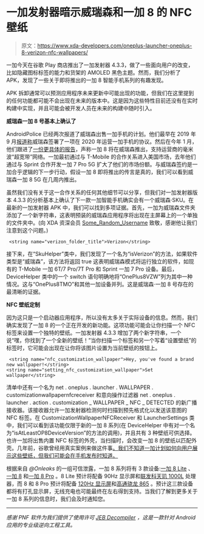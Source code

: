 # 一加发射器暗示威瑞森和一加 8 的 NFC 壁纸

> 原文：<https://www.xda-developers.com/oneplus-launcher-oneplus-8-verizon-nfc-wallpapers/>

一加今天在谷歌 Play 商店推出了一加发射器 4.3.3，做了一些面向用户的改变，比如隐藏图标标签的能力和货架的 AMOLED 黑色主题。然而，我们分析了 APK，发现了一些关于即将推出的一加 8 智能手机系列的有趣发现。

APK 拆卸通常可以预测应用程序未来更新中可能出现的功能，但我们在这里提到的任何功能都可能不会出现在未来的版本中。这是因为这些特性目前还没有在实时构建中实现，并且可能会被开发人员在未来的构建中随时引入。

**威瑞森一加 8 号基本上确认了**

AndroidPolice 已经两次报道了威瑞森出售一加手机的计划。他们最早在 2019 年 9 月[报道称](https://www.xda-developers.com/oneplus-7t-pro-5g-mclaren-edition-verizon-2020/)威瑞森签署了一项在 2020 年运营一加手机的协议。然后在今年 1 月，他们跟进了[一份更具体的报告](https://www.xda-developers.com/oneplus-8-verizon-5g-ultra-wideband/)，声称一加 8 将在威瑞森推出，支持运营商的毫米波“超宽带”网络。一加最初通过与 T-Mobile 的合作关系进入美国市场，去年他们通过与 Sprint 合作开发一加 7 Pro 5G 扩大了他们的市场份额。与威瑞森签约是一加合乎逻辑的下一步行动，假设一加 8 即将推出的传言是真的，我们可以看到威瑞森一加 8 5G 在几周内推出。

虽然我们没有关于这一合作关系的任何其他细节可以分享，但我们对一加发射器版本 4.3.3 的分析基本上确认了下一款一加智能手机确实会有一个威瑞森·SKU。在最新的一加发射器 APK 中，我们可以找到多项证据。首先，一加为威瑞森文件夹添加了一个新字符串，这表明预装的威瑞森应用程序将出现在主屏幕上的一个单独的文件夹中。(向 XDA 资深会员 [Some_Random_Username](https://forum.xda-developers.com/member.php?u=8234677) 致敬，感谢他让我们注意到这个问题。)

```
 <string name="verizon_folder_title">Verizon</string> 
```

接下来，在“SkuHelper”类中，我们发现了一个名为“isVerizon”的方法，如果软件类型是“威瑞森”，该方法将返回 true 这表明威瑞森模式将运行独立的软件，如现有的 T-Mobile 一加 6T/7 Pro/7T Pro 和 Sprint 一加 7 Pro 设备。最后，DeviceHelper 类中的一个 switch 语句明确地将“OnePlus8VZW”列为其中一种情况。这与“OnePlus8TMO”和其他一加设备并列。这是威瑞森·一加 8 号存在的最清晰的证据。

**NFC 壁纸定制**

因为这只是一个启动器应用程序，所以没有太多关于实际设备的信息。然而，我们确实发现了一加 8 的一个正在开发的新功能。这项功能可能会让你扫描一个 NFC 标签来设置一个独特的壁纸。一加发射器 4.3.3 增加了两个新字符串，一个说“嘿，你找到了一个全新的壁纸！”当你扫描一个标签和另一个写着“设置壁纸”的标签时，它可能会出现在让你将该图片设置为当前壁纸的按钮上。

```
 <string name="nfc_customization_wallpaper">Hey, you've found a brand new wallpaper!</string>
<string name="setting_nfc_customization_wallpaper">Set wallpaper</string> 
```

清单中还有一个名为 net . oneplus . launcher . WALLPAPER . customizationwallpapernfcreceiver 和意向操作过滤器 net . oneplus . launcher . action . customization _ WALLPAPER _ NFC _ DETECTED 的新广播接收器。该接收器允许一加发射器检测何时扫描到预先格式化以发送该意图的 NFC 标签。在 CustomizationWallpaperNFCReceiver 和 LauncherSettings 类中，我们可以看到该功能仅限于新的一加 8 系列(在 DeviceHelper 中有对一个名为“isAtLeastOP8DeviceVersion”的方法的调用)，并且共有 3 种壁纸可供选择。也许一加将出售内置 NFC 标签的外壳，当扫描时，会改变一加 8 的壁纸以匹配外壳。几年前，谷歌曾经用真实案例来做这件事[。我们不知道一加计划如何向用户展示这些壁纸，但我们可能会在手机发布时知道。](https://www.xda-developers.com/google-nexus-pixel-live-cases-nfc-dropped/)

根据来自 *@Onleaks* 的一组可信泄露，一加 8 系列将有 3 款设备:[一加 8 Lite](https://www.xda-developers.com/oneplus-8-lite-leaked-renders-mid-range-phone/) 、[一加 8](https://www.xda-developers.com/oneplus-8-punch-hole-display-triple-cameras-leak/) 和[一加 8 Pro](https://www.xda-developers.com/oneplus-8-pro-leaked-renders-show-quad-camera-setup-punch-hole-display/) 。8 Lite 预计将配备 90Hz 显示屏和[联发科天玑 1000L](https://www.xda-developers.com/mediatek-dimensity-1000-7nm-soc-integrated-5g/) 处理器，而 8 和 8 Pro 预计将配备 [120Hz 显示屏](https://www.xda-developers.com/oneplus-confirms-120hz-display-refresh-rate-tech/)和[高通骁龙 865](https://www.xda-developers.com/qualcomm-snapdragon-865-processor-specifications-features/) 。预计这三款设备都将有打孔显示屏，无线充电也可能最终在左右得到支持。当我们了解到更多关于一加 8 系列的信息时，我们会及时通知您。

* * *

*感谢 PNF 软件为我们提供了使用许可 [JEB Decompiler](https://www.pnfsoftware.com/?aid=xdadev) ，这是一款针对 Android 应用的专业级逆向工程工具。*